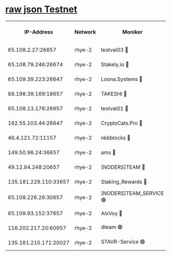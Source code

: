 
[raw json Testnet](https://rpc-check.quickt.stavr.tech/quickt/rpc-quickt-result.json)
=


<table><tr><th>IP-Address</th><th>Network</th><th>Moniker</th><th>Latest Block Height</th><th>Earliest Block Height</th><th>Catching Up</th><th>Tx Index</th><th>Voting Power</th><th>Scan Time</th></tr><tr><td>65.108.2.27:26657</td><td>rhye-2</td><td>testval03 🔴</td><td>1450505</td><td>1</td><td>False</td><td>on</td><td>11002050</td><td>2024-03-27T21:01:56.472207062UTC</td></tr><tr><td>65.108.79.246:26674</td><td>rhye-2</td><td>Stakely.io 🔴</td><td>1450505</td><td>1</td><td>False</td><td>on</td><td>10010</td><td>2024-03-27T21:01:56.751664072UTC</td></tr><tr><td>65.109.39.223:26647</td><td>rhye-2</td><td>Loona.Systems 🔴</td><td>1450506</td><td>1</td><td>False</td><td>off</td><td>86949</td><td>2024-03-27T21:02:01.668572388UTC</td></tr><tr><td>88.198.39.169:18657</td><td>rhye-2</td><td>TAKESHI 🔴</td><td>1450506</td><td>1</td><td>False</td><td>off</td><td>40542</td><td>2024-03-27T21:02:02.179951966UTC</td></tr><tr><td>65.108.13.176:26657</td><td>rhye-2</td><td>testval01 🔴</td><td>1450506</td><td>1</td><td>False</td><td>on</td><td>13082010</td><td>2024-03-27T21:02:02.828748377UTC</td></tr><tr><td>162.55.103.44:26647</td><td>rhye-2</td><td>CryptoCats.Pro 🔴</td><td>1450511</td><td>1</td><td>False</td><td>off</td><td>9999</td><td>2024-03-27T21:02:30.354107510UTC</td></tr><tr><td>46.4.121.72:11157</td><td>rhye-2</td><td>nkbblocks 🔴</td><td>1450503</td><td>70101</td><td>False</td><td>off</td><td>81084</td><td>2024-03-27T21:01:49.705599290UTC</td></tr><tr><td>149.50.96.24:36657</td><td>rhye-2</td><td>ams 🔴</td><td>1366700</td><td>133501</td><td>False</td><td>on</td><td>10732</td><td>2024-03-27T21:02:15.899942802UTC</td></tr><tr><td>49.12.84.248:20657</td><td>rhye-2</td><td>[NODERS]TEAM 🔴</td><td>1450508</td><td>146001</td><td>False</td><td>on</td><td>59690</td><td>2024-03-27T21:02:13.563695949UTC</td></tr><tr><td>135.181.229.110:33657</td><td>rhye-2</td><td>Staking_Rewards 🔴</td><td>1450506</td><td>149101</td><td>False</td><td>on</td><td>9900</td><td>2024-03-27T21:02:01.988701548UTC</td></tr><tr><td>65.108.226.26:30657</td><td>rhye-2</td><td>[NODERS]TEAM_SERVICE 🟢</td><td>1450506</td><td>241501</td><td>False</td><td>on</td><td>0</td><td>2024-03-27T21:02:02.532603540UTC</td></tr><tr><td>65.109.93.152:37657</td><td>rhye-2</td><td>AlxVoy 🔴</td><td>1450504</td><td>315173</td><td>False</td><td>on</td><td>150351</td><td>2024-03-27T21:01:54.124971645UTC</td></tr><tr><td>116.202.217.20:60957</td><td>rhye-2</td><td>dteam 🟢</td><td>1450504</td><td>1334001</td><td>False</td><td>on</td><td>0</td><td>2024-03-27T21:01:59.308615962UTC</td></tr><tr><td>135.181.210.171:20027</td><td>rhye-2</td><td>STAVR-Service 🟢</td><td>1450507</td><td>1447501</td><td>False</td><td>on</td><td>0</td><td>2024-03-27T21:02:11.298165730UTC</td></tr></table>
